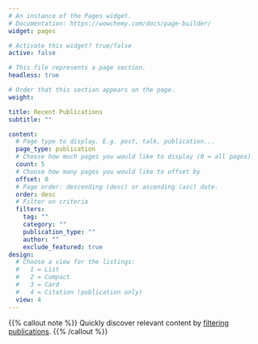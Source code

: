 ```yaml
---
# An instance of the Pages widget.
# Documentation: https://wowchemy.com/docs/page-builder/
widget: pages

# Activate this widget? true/false
active: false

# This file represents a page section.
headless: true

# Order that this section appears on the page.
weight:

title: Recent Publications
subtitle: ""

content:
  # Page type to display. E.g. post, talk, publication...
  page_type: publication
  # Choose how much pages you would like to display (0 = all pages)
  count: 5
  # Choose how many pages you would like to offset by
  offset: 0
  # Page order: descending (desc) or ascending (asc) date.
  order: desc
  # Filter on criteria
  filters:
    tag: ""
    category: ""
    publication_type: ""
    author: ""
    exclude_featured: true
design:
  # Choose a view for the listings:
  #   1 = List
  #   2 = Compact
  #   3 = Card
  #   4 = Citation (publication only)
  view: 4
---
```


{{% callout note %}}
Quickly discover relevant content by [filtering publications](./publication/).
{{% /callout %}}
